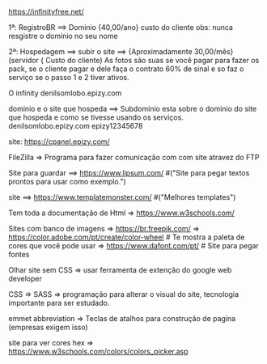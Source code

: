 https://infinityfree.net/

1ª: RegistroBR ==> Dominio {40,00/ano} custo do cliente obs: nunca resgistre o dominio no seu nome

2ª: Hospedagem ==> subir o site ==> {Aproximadamente 30,00/mês} (servidor { Custo do cliente)
As fotos são suas se você pagar para fazer os pack, se o cliente pagar e dele
faça o contrato 60% de sinal e so faz o serviço se o passo 1 e 2 tiver ativos.


O infinity denilsomlobo.epizy.com

dominio e o site que hospeda ==> Subdominio esta sobre o dominio do site que hospeda e como se tivesse usando os serviços.
denilsomlobo.epizy.com
epizy12345678

site:
https://cpanel.epizy.com/

FileZilla => Programa para fazer comunicação com com site atravez do FTP

Site para guardar ==> https://www.lipsum.com/ #("Site para pegar textos prontos para usar como exemplo.")

site ==> https://www.templatemonster.com/ #("Melhores templates")

Tem toda a documentação de Html => https://www.w3schools.com/

Sites com banco de imagens => https://br.freepik.com/
                           => https://color.adobe.com/pt/create/color-wheel # Te mostra a paleta de cores que você pode usar
                           => https://www.dafont.com/pt/  # Site para pegar fontes 

Olhar site sem CSS => usar ferramenta de extenção do google web developer 

CSS => SASS => programação para alterar o visual do site, tecnologia importante para ser estudado.

emmet abbreviation => Teclas de atalhos para construção de pagina (empresas exigem isso)

site para ver cores hex => https://www.w3schools.com/colors/colors_picker.asp

